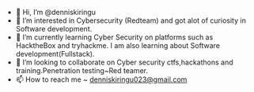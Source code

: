 - 👋 Hi, I’m @denniskiringu
- 👀 I’m interested in Cybersecurity (Redteam)  and got alot of curiosity in Software development.
- 🌱 I’m currently learning Cyber Security on platforms such as HacktheBox and tryhackme. I am also learning about Software development(Fullstack).
- 💞️ I’m looking to collaborate on Cyber security ctfs,hackathons and training.Penetration testing~Red teamer.
- 📫 How to reach me ~ denniskiringu023@gmail.com

<!---
denniskiringu254/denniskiringu254 is a ✨ special ✨ repository because its `README.md` (this file) appears on your GitHub profile.
You can click the Preview link to take a look at your changes.
--->
